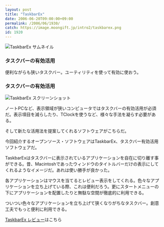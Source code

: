 ```yaml
---
layout: post
title: "TaskbarEx"
date: 2006-06-20T09:00:00+09:00
permalink: /2006/06/1930/
catch: https://image.moongift.jp/intro2/taskbarex.png
id: 1920
---
```

 ![TaskbarEx サムネイル](https://image.moongift.jp/intro2/taskbarex.t.png "TaskbarEx サムネイル")
  

### タスクバーの有効活用
  
便利ながらも狭いタスクバー。ユーティリティを使って有効に使おう。  
<!--more-->  

### タスクバーの有効活用
  

![TaskbarEx スクリーンショット](https://image.moongift.jp/intro2/taskbarex.png "TaskbarEx スクリーンショット")

  

ノートPCなど、表示領域が狭いコンピュータではタスクバーの有効活用が必須だ。表示項目を減らしたり、TClockを使うなど、様々な手法を凝らす必要がある。

  

そして新たな活用法を提案してくれるソフトウェアがこちらだ。

  

今回紹介するオープンソース・ソフトウェアはTaskbarEx、タスクバー有効活用ソフトウェアだ。

  

TaskbarExはタスクバーに表示されているアプリケーションを自在に切り離す事ができる。昔、Macintoshであったウィンドウのタイトルバーだけの表示にしてくれるようなイメージだ。あれは使い勝手が良かった。

  

各アプリケーションはマウスを当てるとレビュー表示をしてくれる。色々なアプリケーションを立ち上げている際、これは便利だろう。更にスタートメニューの下にアプリケーションを配置したりと無駄な空間が徹底的に利用できる。

  

ついつい色々なアプリケーションを立ち上げて狭くなりがちなタスクバー。創意工夫でもっと便利に利用できる。

  

[TaskbarEx レビュー](http://oss.moongift.jp/review/i-1931.html)はこちら

